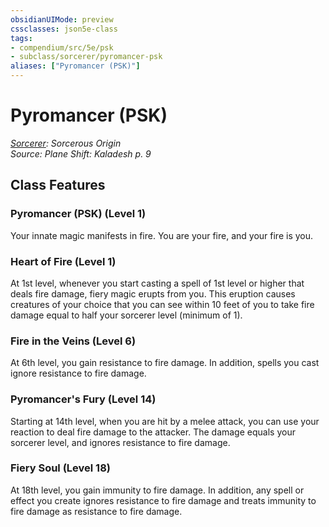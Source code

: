 ```yaml
---
obsidianUIMode: preview
cssclasses: json5e-class
tags:
- compendium/src/5e/psk
- subclass/sorcerer/pyromancer-psk
aliases: ["Pyromancer (PSK)"]
---
```

# Pyromancer (PSK)
*[Sorcerer](sorcerer.md): Sorcerous Origin*  
*Source: Plane Shift: Kaladesh p. 9*  


## Class Features

### Pyromancer (PSK) (Level 1)

Your innate magic manifests in fire. You are your fire, and your fire is you.

### Heart of Fire (Level 1)

At 1st level, whenever you start casting a spell of 1st level or higher that deals fire damage, fiery magic erupts from you. This eruption causes creatures of your choice that you can see within 10 feet of you to take fire damage equal to half your sorcerer level (minimum of 1).

### Fire in the Veins (Level 6)

At 6th level, you gain resistance to fire damage. In addition, spells you cast ignore resistance to fire damage.

### Pyromancer's Fury (Level 14)

Starting at 14th level, when you are hit by a melee attack, you can use your reaction to deal fire damage to the attacker. The damage equals your sorcerer level, and ignores resistance to fire damage.

### Fiery Soul (Level 18)

At 18th level, you gain immunity to fire damage. In addition, any spell or effect you create ignores resistance to fire damage and treats immunity to fire damage as resistance to fire damage.